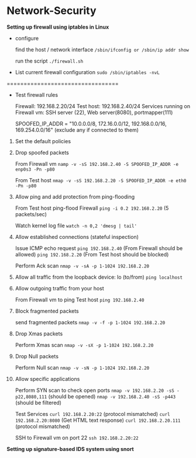 # Network-Security

**Setting up firewall using iptables in Linux**

* configure

  find the host / network interface
  `/sbin/ifconfig or /sbin/ip addr show`

  run the script
  `./firewall.sh`

* List current firewall configuration
  `sudo /sbin/iptables -nvL`

=================================
* Test firewall rules

  Firewall: 192.168.2.20/24
  Test host: 192.168.2.40/24
  Services running on Firewall vm: SSH server (22), Web server(8080), portmapper(111)

  SPOOFED_IP_ADDR = "10.0.0.0/8, 172.16.0.0/12, 192.168.0.0/16, 169.254.0.0/16" (exclude any if connected to them)

1. Set the default policies

2. Drop spoofed packets

   From Firewall vm
   `namp -v -sS 192.168.2.40 -S SPOOFED_IP_ADDR -e enp0s3 -Pn -p80`

   From Test host
   `nmap -v -sS 192.168.2.20 -S SPOOFED_IP_ADDR -e eth0 -Pn -p80`


3. Allow ping and add protection from ping-flooding

   From Test host ping-flood Firewall
   `ping -i 0.2 192.168.2.20` (5 packets/sec)

   Watch kernel log file
   `watch -n 0,2 'dmesg | tail'`


4. Allow established connections (stateful inspection)

   Issue ICMP echo request 
   `ping 192.168.2.40` (From Firewall should be allowed)
   `ping 192.168.2.20` (From Test host should be blocked)

   Perform Ack scan
   `nmap -v -sA -p 1-1024 192.168.2.20`


5. Allow all traffic from the loopback device: lo (to/from)
   `ping localhost`


6. Allow outgoing traffic from your host

   From Firewall vm to ping Test host
   `ping 192.168.2.40`


7. Block fragmented packets

   send fragmented packets
   `nmap -v -f -p 1-1024 192.168.2.20`

8. Drop Xmas packets

   Perform Xmas scan
   `nmap -v -sX -p 1-1024 192.168.2.20`

9. Drop Null packets

   Perform Null scan
   `nmap -v -sN -p 1-1024 192.168.2.20`

10. Allow specific applications

    Perform SYN scan to check open ports
    `nmap -v 192.168.2.20 -sS -p22,8080,111` (should be opened)
    `nmap -v 192.168.2.40 -sS -p443` (should be filtered)

    Test Services
    `curl 192.168.2.20:22` (protocol mismatched)
    `curl 192.168.2.20:8080` (Get HTML text response)
    `curl 192.168.2.20.111` (protocol mismatched)

    SSH to Firewall vm on port 22
    `ssh 192.168.2.20:22`
  



**Setting up signature-based IDS system using snort**
